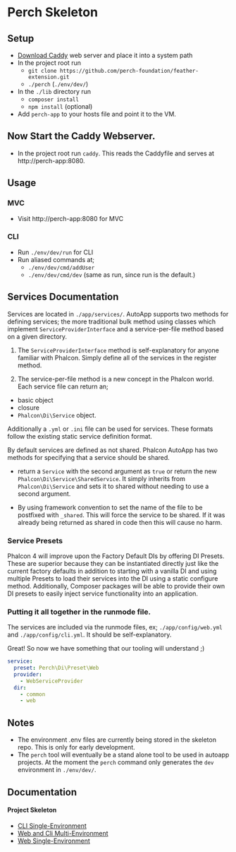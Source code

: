 # Perch Skeleton

## Setup

* [Download Caddy](https://caddyserver.com/download) web server and place it into a system path
* In the project root run
  * `git clone https://github.com/perch-foundation/feather-extension.git`
  * `./perch` (`./env/dev/`)
* In the `./lib` directory run
  * `composer install`
  * `npm install` (optional)
* Add `perch-app` to your hosts file and point it to the VM.

## Now Start the Caddy Webserver.
* In the project root run `caddy`.  This reads the Caddyfile and serves at http://perch-app:8080.

## Usage

### MVC
* Visit http://perch-app:8080 for MVC

### CLI
  * Run `./env/dev/run` for CLI
  * Run aliased commands at;
    * `./env/dev/cmd/addUser`
    * `./env/dev/cmd/dev` (same as run, since run is the default.)

## Services Documentation

Services are located in `./app/services/`.  AutoApp supports two methods for defining services; the more traditional bulk method using classes which implement `ServiceProviderInterface` and a service-per-file method based on a given directory.

1) The `ServiceProviderInterface` method is self-explanatory for anyone familiar with Phalcon.  Simply define all of the services in the register method.

2) The service-per-file method is a new concept in the Phalcon world.  Each service file can return an;
  * basic object
  * closure
  * `Phalcon\Di\Service` object.

Additionally a `.yml` or `.ini` file can be used for services.  These formats follow the existing static service definition format.

By default services are defined as not shared.  Phalcon AutoApp has two methods for specifying that a service should be shared.

* return a `Service` with the second argument as `true` or return the new `Phalcon\Di\Service\SharedService`.  It simply inherits from `Phalcon\Di\Service` and sets it to shared without needing to use a second argument.

* By using framework convention to set the name of the file to be postfixed with `_shared`.  This will force the service to be shared.  If it was already being returned as shared in code then this will cause no harm.

### Service Presets

Phalcon 4 will improve upon the Factory Default DIs by offering DI Presets.  These are superior because they can be instantiated directly just like the current factory defaults in addition to starting with a vanilla DI and using multiple Presets to load their services into the DI using a static configure method.  Additionally, Composer packages will be able to provide their own DI presets to easily inject service functionality into an application.

### Putting it all together in the runmode file.

The services are included via the runmode files, ex; `./app/config/web.yml` and `./app/config/cli.yml`.  It should be self-explanatory.

Great!  So now we have something that our tooling will understand ;)

```yaml
service:
  preset: Perch\Di\Preset\Web
  provider:
    - WebServiceProvider
  dir:
    - common
    - web
```

## Notes

* The environment .env files are currently being stored in the skeleton repo.  This is only for early development.
* The `perch` tool will eventually be a stand alone tool to be used in autoapp projects.  At the moment the `perch` command only generates the `dev` environment in `./env/dev/`.

## Documentation

#### Project Skeleton

* [CLI Single-Environment](https://github.com/perch-foundation/skeleton/blob/master/docs/dir_structure/cli_single_environment.md)
* [Web and Cli Multi-Environment](https://github.com/perch-foundation/skeleton/blob/master/docs/dir_structure/web_cli_multi_environment.md)
* [Web Single-Environment](https://github.com/perch-foundation/skeleton/blob/master/docs/dir_structure/web_single_environment.md)

